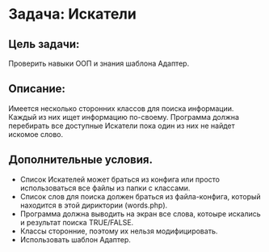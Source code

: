 Задача: Искатели
=======

Цель задачи:
-------
Проверить навыки ООП и знания шаблона Адаптер.

Описание:
-------
Имеется несколько сторонних классов для поиска информации. Каждый из них ищет информацию по-своему. Программа должна перебирать все доступные Искатели пока один из них не найдет искомое слово.

Дополнительные условия.
-------
* Список Искателей может браться из конфига или просто использоваться все файлы из папки с классами.
* Список слов для поиска должен браться из файла-конфига, который находится в этой дириктории (words.php).
* Программа должна выводить на экран все слова, котоыре искались и результат поиска TRUE/FALSE.
* Классы сторонние, поэтому их нельзя модифицировать.
* Использовать шаблон Адаптер.
